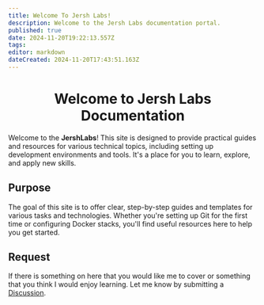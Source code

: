 ```yaml
---
title: Welcome To Jersh Labs!
description: Welcome to the Jersh Labs documentation portal.
published: true
date: 2024-11-20T19:22:13.557Z
tags:
editor: markdown
dateCreated: 2024-11-20T17:43:51.163Z
---
```


<h1 align="center"> Welcome to Jersh Labs Documentation </h1>

Welcome to the **JershLabs**! This site is designed to provide practical guides and resources for various technical topics, including setting up development environments and tools. It's a place for you to learn, explore, and apply new skills.

## Purpose

The goal of this site is to offer clear, step-by-step guides and templates for various tasks and technologies. Whether you're setting up Git for the first time or configuring Docker stacks, you'll find useful resources here to help you get started.

## Request

If there is something on here that you would like me to cover or something that you think I would enjoy learning. Let me know by submitting a [Discussion](https://github.com/JershBytes/homelab-docs/discussions/new?category=ideas).
